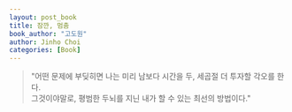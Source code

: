 ```yaml
---
layout: post_book
title: 잠깐, 멈춤
book_author: "고도원"
author: Jinho Choi
categories: [Book]
---
```


> "어떤 문제에 부딪히면 나는 미리 남보다 시간을 두, 세곱절 더 투자할 각오를 한다.  
그것이야말로, 평범한 두뇌를 지닌 내가 할 수 있는 최선의 방법이다."  

